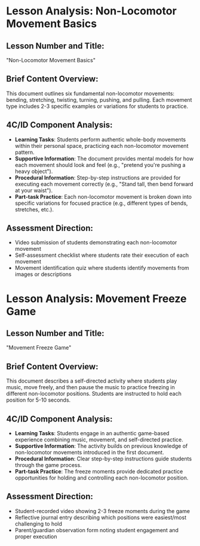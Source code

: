 # Lesson Analysis: Non-Locomotor Movement Basics

## Lesson Number and Title: 
"Non-Locomotor Movement Basics"

## Brief Content Overview:
This document outlines six fundamental non-locomotor movements: bending, stretching, twisting, turning, pushing, and pulling. Each movement type includes 2-3 specific examples or variations for students to practice.

## 4C/ID Component Analysis:
- **Learning Tasks**: Students perform authentic whole-body movements within their personal space, practicing each non-locomotor movement pattern.
- **Supportive Information**: The document provides mental models for how each movement should look and feel (e.g., "pretend you're pushing a heavy object").
- **Procedural Information**: Step-by-step instructions are provided for executing each movement correctly (e.g., "Stand tall, then bend forward at your waist").
- **Part-task Practice**: Each non-locomotor movement is broken down into specific variations for focused practice (e.g., different types of bends, stretches, etc.).

## Assessment Direction:
- Video submission of students demonstrating each non-locomotor movement
- Self-assessment checklist where students rate their execution of each movement
- Movement identification quiz where students identify movements from images or descriptions

# Lesson Analysis: Movement Freeze Game

## Lesson Number and Title:
"Movement Freeze Game"

## Brief Content Overview:
This document describes a self-directed activity where students play music, move freely, and then pause the music to practice freezing in different non-locomotor positions. Students are instructed to hold each position for 5-10 seconds.

## 4C/ID Component Analysis:
- **Learning Tasks**: Students engage in an authentic game-based experience combining music, movement, and self-directed practice.
- **Supportive Information**: The activity builds on previous knowledge of non-locomotor movements introduced in the first document.
- **Procedural Information**: Clear step-by-step instructions guide students through the game process.
- **Part-task Practice**: The freeze moments provide dedicated practice opportunities for holding and controlling each non-locomotor position.

## Assessment Direction:
- Student-recorded video showing 2-3 freeze moments during the game
- Reflective journal entry describing which positions were easiest/most challenging to hold
- Parent/guardian observation form noting student engagement and proper execution